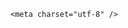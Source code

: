 <!DOCTYPE html>
<html lang="zh-CN">

<head>
    
<title>研究显示地核在泄漏黄金，为何地核中还有黄金？有没有可能开采？_腾讯新闻</title>
<meta name="keywords" content="黄金,地核,地球,地幔,超新星,中子星,泄漏">
<meta name="description" content="地球99.999%的黄金都“锁”在地核，最新研究发现：它正在悄悄“漏财”。地球上最大的黄金储备并不保存在美国金银储备库诺克斯堡。事实上，它们比人们想象的埋藏得更深。地核中的黄金含量几乎占了地球所有黄金的99%。超过99.999%的黄金和其他贵金属储藏在3000公里厚的坚硬岩石之下，被锁在地核中，远远超出人类的开采范围。...">
<meta name="author" content="腾讯网">
<meta name="copyright" content="Copyright 1998 - 2025 Tencent. All Rights Reserved">
<meta property="og:type" content="news" />

<meta property="og:title" content="研究显示地核在泄漏黄金，为何地核中还有黄金？有没有可能开采？_腾讯新闻" />
<meta property="og:description" content="地球99.999%的黄金都“锁”在地核，最新研究发现：它正在悄悄“漏财”。地球上最大的黄金储备并不保存在美国金银储备库诺克斯堡。事实上，它们比人们想象的埋藏得更深。地核中的黄金含量几乎占了地球所有黄金的99%。超过99.999%的黄金和其他贵金属储藏在3000公里厚的坚硬岩石之下，被锁在地核中，远远超出人类的开采范围。..." />
<meta property="og:url" content="https://news.qq.com/rain/a/20250525Q043ZB00" />
<meta property="og:image" content="https://inews.gtimg.com/news_ls/OFkifMQ1vALc7hI1o-VmgyEPUaGTW2L_hiTAMI-B47lgMAA_640330/0" />
<meta property="article:author" content="" />
<meta property="article:published_time" content="2025-05-25 14:23:31" />
<meta property="category" content="" />

    <meta charset="utf-8" />
<meta http-equiv="X-UA-Compatible" content="IE=Edge" />
<meta name="viewport" content="width=device-width, initial-scale=1, shrink-to-fit=no" />
<link rel="dns-prefetch" href="mat1.gtimg.com">
<link rel="dns-prefetch" href="i.news.qq.com">
<link rel="shortcut icon" href="https://mat1.gtimg.com/qqcdn/qqindex2021/favicon.ico">
<script nomodule="true" src="https://mat1.gtimg.com/qqcdn/qqindex2021/common-static/20240515201444/core3-37-1.min.js"></script>
<script>
  try {
    if (!window.IntersectionObserver) {
      var observerScript = document.createElement('script');
      observerScript.src = "https://mat1.gtimg.com/qqcdn/qqindex2021/common-static/20241024141058/intersection-observer-polyfill.js";
      document.head.appendChild(observerScript);
    }
  } catch (error) {}
</script>

<script>
  try {
    if (!Element.prototype.scrollTo) {
      var scrollScript = document.createElement('script');
      scrollScript.src = "https://mat1.gtimg.com/qqcdn/qqindex2021/common-static/20241025153001/scroll-behavior-polyfill.js";
      document.head.appendChild(scrollScript);
    }
  } catch (error) {}
</script>
<script>
  try {
    if ('scrollRestoration' in window.history) {
      window.history.scrollRestoration = 'manual';
    }
    window.isPcClient = Boolean(window.electron) && (
      window.navigator.userAgent.indexOf('pc-client') > 0 ||
      window.navigator.userAgent.indexOf('TencentNews') > 0
    );
  } catch {}
</script>
<script>
  try {
    if (window.isPcClient) {
      var bodyStyle = document.createElement('style');
      bodyStyle.innerText = 'body{ zoom: 0.95 }';
      document.head.appendChild(bodyStyle);
    }
  } catch {}
</script>
<script>
  window.DATA = {"is_deleted":0,"news_app_recommend_status":4,"news_update_time":1748179057,"shareCount":1,"adInfo":{"openAds":1,"openAdsComment":1,"openAdsPhotos":1,"openAdsText":1,"openRelatedNewsAd":1},"iNewsRecommendLevel":1,"emojiSwitch":1,"intro":"","questionInfo":{"id":"20250525Q043ZB00","longtitle":"研究显示地核在泄漏黄金，为何地核中还有黄金？有没有可能开采？","question_short_title":"研究显示地核在泄漏黄金，为何地核中还有黄金？有没有可能开采？","relate_extend_infos":[{"id":"20250525A02HZP00","longtitle":"最新研究发现：地核正在泄漏黄金","picShowType":"90092","thumbnails_qqnews":["https://inews.gtimg.com/om_ls/O987I7h2aev0BOPeHRDJ-ZB-hiFri1f5EdL-3e5ebZsUkAA_294195/0"],"title":"最新研究发现：地核正在泄漏黄金","url":"https://view.inews.qq.com/a/20250525A02HZP00","abstract":"地球99.999%的黄金都“锁”在地核，最新研究发现：它正在悄悄“漏财”。地球上最大的黄金储备并不保存在美国金银储备库诺克斯堡。事实上，它们比人们想象的埋藏得更深。地核中的黄金含量几乎占了地球所有黄金的99%。超过99.999%的黄金和其他贵金属储藏在3000公里厚的坚硬岩石之下，被锁在地核中，远远超出人类的开采范围。...","articletype":"0"}],"thumbnails_qqnews":["https://inews.gtimg.com/om_ls/ObVCGITLKZ3uyLcg2r7n2o75js9Y6WyYiGuqsQ3JK7HPEAA_294195/0"],"title":"研究显示地核在泄漏黄金，为何地核中还有黄金？有没有可能开采？","url":"http://view.inews.qq.com/a/20250525Q043ZB00","abstract":""},"time":"2025-05-25 13:29:35","abstract":"","emojiRelatedSwitch":1,"surl":"https://view.inews.qq.com/a/20250525Q043ZB00","title":"研究显示地核在泄漏黄金，为何地核中还有黄金？有没有可能开采？","url":"https://view.inews.qq.com/a/20250525Q043ZB00","already_answer":false,"disableDeclare":1,"shareDesc":"腾讯新闻","content":null,"content_words_num":28,"copyright_share":"本文来自腾讯新闻客户端创作者，不代表腾讯新闻的观点和立场。","enableDiffusion":1,"relate_extend_infos":{"title":"最新研究发现：地核正在泄漏黄金","url":"http://view.inews.qq.com/a/20250525A02HZP00","abstract":"地球99.999%的黄金都“锁”在地核，最新研究发现：它正在悄悄“漏财”。地球上最大的黄金储备并不保存在美国金银储备库诺克斯堡。事实上，它们比人们想象的埋藏得更深。地核中的黄金含量几乎占了地球所有黄金的99%。超过99.999%的黄金和其他贵金属储藏在3000公里厚的坚硬岩石之下，被锁在地核中，远远超出人类的开采范围。...","id":"20250525A02HZP00","imgURL":"https://inews.gtimg.com/om_ls/O987I7h2aev0BOPeHRDJ-ZB-hiFri1f5EdL-3e5ebZsUkAA_640330/0","imgURLSmall":"https://inews.gtimg.com/om_ls/O987I7h2aev0BOPeHRDJ-ZB-hiFri1f5EdL-3e5ebZsUkAA_150120/0","longTitle":"最新研究发现：地核正在泄漏黄金"},"shareImg":"https://inews.gtimg.com/om_ls/ObVCGITLKZ3uyLcg2r7n2o75js9Y6WyYiGuqsQ3JK7HPEAA_870492/0","categoryrray":{"sub_category_id":"635","category_id":"61"},"closeCommentBanner":0,"attribute":{},"card":{"chlid":"22983986","chlname":"问答课代表","vip_icon_night":"http://inews.gtimg.com/newsapp_ls/0/14876052067/0","vip_place":"left","liveInfo":{},"msgEntry":1,"uin":"ecbe89d289b6198c7996f16538ebc224f9","vip_desc":"腾讯新闻问答课代表官方账号","desc":"腾讯新闻问答课代表，结合当下热点新闻和网友热议，发现好问题，期待好回答。","icon":"https://inews.gtimg.com/om_ls/OPBO91JgEbYG-O62jC2hCRA_yoydsA8oEANb87pxgNxKgAA_200200/0","vip_type":"30012","suid":"8QMc339d5IQeuTzY5QN3","update_frequency":"1970-01-01 08:00:00","vip_icon":"http://inews.gtimg.com/newsapp_ls/0/14876051701/0","vip_type_new":"30012","cpLevel":2},"channelEntryJumpType":1,"extra_property":{"FeedbackDetailDisableInsert":0,"zanSkinType":""},"question_id":"","remarks":"","FadCid":"","all_long_pic":1,"copyright_wording_share":"免责声明","final_declare":["个人观点，仅供参考"],"isSensitive":0,"self_declare":{"declare":"个人观点，仅供参考"},"ai_switch":true,"commentid":"","id":"20250525Q043ZB00","ret":0,"safe_cntl":{"close_all_favorite":0,"close_all_rel":0,"close_global_news_sis":0,"close_relate_thing":0,"close_all_ad":0,"close_comment_dislike":0,"close_share_pull":0,"emoticon_comment_mode":0,"close_all_emoticon_comment":0},"answer_num":2,"atype":232,"forbidCommentUpDown":0,"likeInfo":0,"article_category":"61","detail_entry":{"is_orignal":1,"orignal_entry":1},"cms_id":"20250525Q043ZB00","articleId":"20250525Q0475R00","article_type":232,"tags":"","desc":"地球99.999%的黄金都“锁”在地核，最新研究发现：它正在悄悄“漏财”。地球上最大的黄金储备并不保存在美国金银储备库诺克斯堡。事实上，它们比人们想象的埋藏得更深。地核中的黄金含量几乎占了地球所有黄金的99%。超过99.999%的黄金和其他贵金属储藏在3000公里厚的坚硬岩石之下，被锁在地核中，远远超出人类的开采范围。...","videoArr":[]};
</script>
<script>
  window.channelInfo = {"channelConfig":{"channelNav":[{"_auto_id":"1","active_alien_img":"","alien_img":"","channel_id":"news_news_home","is_local":"0","link":"https://www.qq.com","name_cn":"首页","name_en":"home"},{"_auto_id":"2","active_alien_img":"","alien_img":"","channel_id":"news_news_top","is_local":"0","link":"","name_cn":"要闻","name_en":"news"},{"_auto_id":"4","active_alien_img":"","alien_img":"","channel_id":"news_news_bj","is_local":"1","link":"","name_cn":"北京","name_en":"bj"},{"_auto_id":"5","active_alien_img":"","alien_img":"","channel_id":"news_news_finance","is_local":"0","link":"","name_cn":"财经","name_en":"finance"},{"_auto_id":"6","active_alien_img":"","alien_img":"","channel_id":"news_news_tech","is_local":"0","link":"","name_cn":"科技","name_en":"tech"},{"_auto_id":"7","active_alien_img":"","alien_img":"","channel_id":"tv","is_local":"0","link":"https://v.qq.com/channel/tv/?ptag=qqnews","name_cn":"电视剧","name_en":"tv"},{"_auto_id":"8","active_alien_img":"","alien_img":"","channel_id":"news_news_qa","is_local":"0","link":"","name_cn":"热问","name_en":"qa"},{"_auto_id":"9","active_alien_img":"","alien_img":"","channel_id":"news_news_ent","is_local":"0","link":"","name_cn":"娱乐","name_en":"ent"},{"_auto_id":"10","active_alien_img":"","alien_img":"","channel_id":"variety","is_local":"0","link":"https://v.qq.com/channel/variety/?ptag=qqnews","name_cn":"综艺","name_en":"variety"},{"_auto_id":"11","active_alien_img":"","alien_img":"","channel_id":"news_news_sports","is_local":"0","link":"","name_cn":"体育","name_en":"sports"},{"_auto_id":"13","active_alien_img":"","alien_img":"","channel_id":"news_news_nba","is_local":"0","link":"","name_cn":"NBA","name_en":"nba"},{"_auto_id":"14","active_alien_img":"","alien_img":"","channel_id":"news_news_world","is_local":"0","link":"","name_cn":"国际","name_en":"world"},{"_auto_id":"15","active_alien_img":"","alien_img":"","channel_id":"news_news_mil","is_local":"0","link":"","name_cn":"军事","name_en":"milite"},{"_auto_id":"16","active_alien_img":"","alien_img":"","channel_id":"news_news_auto","is_local":"0","link":"","name_cn":"汽车","name_en":"auto"},{"_auto_id":"17","active_alien_img":"","alien_img":"","channel_id":"news_news_house","is_local":"0","link":"","name_cn":"房产","name_en":"house"},{"_auto_id":"18","active_alien_img":"","alien_img":"","channel_id":"news_news_edu","is_local":"0","link":"","name_cn":"教育","name_en":"edu"},{"_auto_id":"19","active_alien_img":"","alien_img":"","channel_id":"news_news_antip","is_local":"0","link":"","name_cn":"健康","name_en":"health"},{"_auto_id":"20","active_alien_img":"","alien_img":"","channel_id":"news_news_video","is_local":"0","link":"","name_cn":"视频","name_en":"video"},{"_auto_id":"21","active_alien_img":"","alien_img":"","channel_id":"news_news_game","is_local":"0","link":"","name_cn":"游戏","name_en":"games"},{"_auto_id":"22","active_alien_img":"","alien_img":"","channel_id":"news_news_nchupin","is_local":"0","link":"","name_cn":"眼界","name_en":"chupin"},{"_auto_id":"24","active_alien_img":"","alien_img":"","channel_id":"news_news_football","is_local":"0","link":"","name_cn":"足球","name_en":"football"},{"_auto_id":"25","active_alien_img":"","alien_img":"","channel_id":"news_news_kepu","is_local":"0","link":"","name_cn":"科学","name_en":"kepu"},{"_auto_id":"26","active_alien_img":"","alien_img":"","channel_id":"news_news_digi","is_local":"0","link":"","name_cn":"数码","name_en":"digi"},{"_auto_id":"28","active_alien_img":"","alien_img":"","channel_id":"ymzx","is_local":"0","link":"https://gamer.qq.com/v2/cloudgame/game/96897?ichannel=txxwpc0Ftxxwpc1","name_cn":"元梦之星","name_en":"news_news_ymzx"},{"_auto_id":"31","active_alien_img":"","alien_img":"","channel_id":"movie","is_local":"0","link":"https://v.qq.com/channel/movie/?ptag=qqnews","name_cn":"电影","name_en":"movie"},{"_auto_id":"32","active_alien_img":"","alien_img":"","channel_id":"news_news_esport","is_local":"0","link":"","name_cn":"电竞","name_en":"esport"},{"_auto_id":"34","active_alien_img":"","alien_img":"","channel_id":"news_news_history","is_local":"0","link":"","name_cn":"历史","name_en":"history"},{"_auto_id":"35","active_alien_img":"","alien_img":"","channel_id":"news_news_baby","is_local":"0","link":"","name_cn":"育儿","name_en":"baby"},{"_auto_id":"36","active_alien_img":"","alien_img":"","channel_id":"hbjy","is_local":"0","link":"https://gp.qq.com/act/a20250421mnqlx/news.shtml","name_cn":"和平精英","name_en":"news_news_hbjy"},{"_auto_id":"37","active_alien_img":"","alien_img":"","channel_id":"cloud_gamer","is_local":"0","link":"https://gamer.qq.com/?ichannel=txxwpc0Ftxxwpc1","name_cn":"云游戏","name_en":"cloud_gamer"},{"_auto_id":"38","active_alien_img":"","alien_img":"","channel_id":"news_news_lic","is_local":"0","link":"","name_cn":"理财","name_en":"finance_licai"},{"_auto_id":"39","active_alien_img":"","alien_img":"","channel_id":"news_news_istock","is_local":"0","link":"","name_cn":"股票","name_en":"finance_stock"},{"_auto_id":"40","active_alien_img":"","alien_img":"","channel_id":"ren_min_shi_pin","is_local":"0","link":"https://news.qq.com/omn/author/8QMd3Hld74cbujbY?tab=om_video","name_cn":"人民视频","name_en":"ren_min_shi_pin"},{"_auto_id":"41","active_alien_img":"","alien_img":"","channel_id":"news_news_weather","is_local":"0","link":"https://tianqi.qq.com/index.htm","name_cn":"天气","name_en":"weather"}]}};
</script>
<script>
  window.articleConfig = {"rightConfig":[{"_auto_id":"1","category_key":"default","modules":"{\"moduleList\":[{\"title\":\"精选视频\",\"id\":\"video_album\",\"videoType\":\"tag\",\"videoId\":\"aUepxrtchGM=\"},{\"title\":\"下载条\",\"id\":\"download_banner\",\"isSticky\":1},{\"title\":\"热点榜\",\"id\":\"hot_rank_list\",\"isSticky\":1},{\"title\":\"广告推广\",\"id\":\"ssp_ad_module\",\"category\":\"ad_ssp\",\"loid\":\"109\",\"isSticky\":1}]}"}],"tonglanAdConfig":[],"bottomConfig":[],"videoAdConfig":[],"rightGameConfig":[]};
</script>
<script src="https://mat1.gtimg.com/www/js/emonitor/custom_ed041a23.js" charset="utf-8"></script>
<script>
  try {
    window.emonitorIns = emonitor.create({
      name: 'newsqq_quesionArticle',
      atta: {
        name: 'newsqq',
      },
      mode: '007',
    });
  } catch (err) {
    console.warn(err);
  }
</script>
<link href="https://mat1.gtimg.com/qqcdn/qqindex2021/common-static/hel/qqnews-pc-dc_20250515055953/static/css/qa.css" rel="stylesheet">

<script>window.__HEL_PRESET_META__={"qqnews-pc-components":{"app":{"id":1366,"name":"qqnews-pc-components","app_group_name":"qqnews-pc-components","proj_ver":{"map":{},"utime":0},"online_version":"qqnews-pc-components_20250515055747","build_version":"qqnews-pc-components_20250520070753","update_at":"2025-05-20T11:08:42.000Z","desc":"set by [init], from container [formal.pc.dc.tj101008] worker [1]"},"version":{"sub_app_name":"qqnews-pc-components","sub_app_version":"qqnews-pc-components_20250520070753","src_map":{"webDirPath":"https://mat1.gtimg.com/qqcdn/qqindex2021/common-static/hel/qqnews-pc-components_20250520070753","htmlIndexSrc":"https://mat1.gtimg.com/qqcdn/qqindex2021/common-static/hel/qqnews-pc-components_20250520070753/index.html","extractMode":"all","iframeSrc":"","chunkCssSrcList":["https://mat1.gtimg.com/qqcdn/qqindex2021/common-static/hel/qqnews-pc-components_20250520070753/static/css/index.css"],"chunkJsSrcList":["https://mat1.gtimg.com/qqcdn/qqindex2021/common-static/hel/qqnews-pc-components_20250520070753/static/js/index.js"],"staticCssSrcList":[],"staticJsSrcList":["https://mat1.gtimg.com/qqcdn/qqindex2021/static/20231212123233/react.production.min.js","https://mat1.gtimg.com/qqcdn/qqindex2021/static/20231212123233/react-dom.production.min.js","https://mat1.gtimg.com/qqcdn/qqindex2021/common-static/hel/hel-base-v16.js"],"relativeCssSrcList":[],"relativeJsSrcList":[],"privCssSrcList":[],"srvModSrcList":[],"srvModSrcIndex":"","headAssetList":[{"tag":"staticScript","append":false,"attrs":{"src":"https://mat1.gtimg.com/qqcdn/qqindex2021/static/20231212123233/react.production.min.js"}},{"tag":"staticScript","append":false,"attrs":{"src":"https://mat1.gtimg.com/qqcdn/qqindex2021/static/20231212123233/react-dom.production.min.js"}},{"tag":"staticScript","append":false,"attrs":{"src":"https://mat1.gtimg.com/qqcdn/qqindex2021/common-static/hel/hel-base-v16.js"}},{"tag":"script","append":true,"attrs":{"src":"https://mat1.gtimg.com/qqcdn/qqindex2021/common-static/hel/qqnews-pc-components_20250520070753/static/js/index.js","defer":""}},{"tag":"link","append":true,"attrs":{"href":"https://mat1.gtimg.com/qqcdn/qqindex2021/common-static/hel/qqnews-pc-components_20250520070753/static/css/index.css","rel":"stylesheet"}}],"bodyAssetList":[]},"update_at":"2025-05-20T11:08:42.000Z","create_at":"2025-05-20T11:08:42.000Z","_worker_id":"1","_is_backup":true}}}</script>
<script>window.__VIEW_PATH__="question.ejs";</script>
</head>

<body id="dc-question-body">
  <div id="root"></div>
    <iframe style="display: none;" src="https://i.news.qq.com/web_backend/getWebPacUid"></iframe>
<script src="https://mat1.gtimg.com/qqcdn/qqindex2021/common-static/20240805160928/react.production.min.js"></script>
<script src="https://mat1.gtimg.com/qqcdn/qqindex2021/common-static/20240805160928/react-dom.production.min.js"></script>
<script src="https://mat1.gtimg.com/qqcdn/qqindex2021/common-static/20241018171503/universal-report.min.js"></script>
<script defer type="text/javascript" src="https://mat1.gtimg.com/qqcdn/qqindex2021/libs/barrier/aria.js?appid=9327b8b06379d9d1728bbfbe2025ef9c" charset="utf-8"></script>
<script defer src="https://t.captcha.qq.com/TCaptcha.js"></script>
<script>document.cookie="hel_err=;path=/;";</script>
<script src="https://mat1.gtimg.com/qqcdn/qqindex2021/common-static/hel/hel-base-v16.js"></script>
<script src="https://mat1.gtimg.com/qqcdn/qqindex2021/common-static/hel/qqnews-pc-hel-entry_20250117174052/static/js/index.js"></script>
<link rel="preload" href="https://mat1.gtimg.com/qqcdn/qqindex2021/common-static/hel/qqnews-pc-dc_20250515055953/static/js/qa.js" as="script">
<link rel="preload" href="https://mat1.gtimg.com/qqcdn/qqindex2021/common-static/hel/qqnews-pc-components_20250520070753/static/js/index.js" as="script">
<script>window.loadProject("https://mat1.gtimg.com/qqcdn/qqindex2021/common-static/hel/qqnews-pc-dc_20250515055953/static/js/qa.js");</script>
<iframe id="videoFrame" style="display: none;" src="https://video.qq.com/cookie/sync_qqnews.html"></iframe>
</body>

</html>
